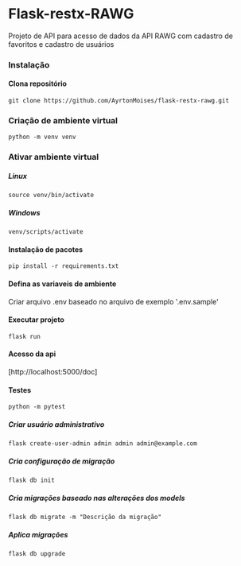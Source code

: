 # Flask-restx-RAWG
Projeto de API para acesso de dados da API RAWG com cadastro de favoritos e cadastro de usuários

### Instalação
#### Clona repositório
```git clone https://github.com/AyrtonMoises/flask-restx-rawg.git```

### Criação de ambiente virtual
```python -m venv venv```

### Ativar ambiente virtual
##### Linux
```source venv/bin/activate```

##### Windows
```venv/scripts/activate```

#### Instalação de pacotes
```pip install -r requirements.txt```

#### Defina as variaveis de ambiente
Criar arquivo .env baseado no arquivo de exemplo '.env.sample'

#### Executar projeto
``` flask run ```

#### Acesso da api
[http://localhost:5000/doc]

#### Testes
```python -m pytest```

##### Criar usuário administrativo
``` flask create-user-admin admin admin admin@example.com ```

##### Cria configuração de migração
```flask db init``` 
##### Cria migrações baseado nas alterações dos models
```flask db migrate -m "Descrição da migração"``` 
##### Aplica migrações
```flask db upgrade``` 
